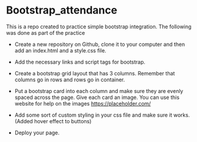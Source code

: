 # Bootstrap_attendance


This is a repo created to practice simple bootstrap integration. The following was done as part of the practice

- Create a new repository on Github, clone it to your computer and then add an index.html and a style.css file. 
  
- Add the necessary links and script tags for bootstrap. 
  
- Create a bootstrap grid layout that has 3 columns. Remember that columns go in rows and rows go in container.
  
- Put a bootstrap card into each column and make sure they are evenly spaced across the page. Give each card an image. You can use this website for help on the images https://placeholder.com/

- Add some sort of custom styling in your css file and make sure it works. (Added hover effect to buttons)
  
- Deploy your page.





